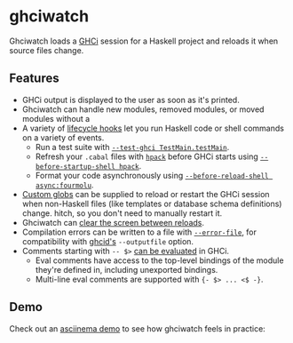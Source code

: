 # ghciwatch

Ghciwatch loads a [GHCi][ghci] session for a Haskell project and reloads it
when source files change.

[ghci]: https://downloads.haskell.org/ghc/latest/docs/users_guide/ghci.html

## Features

- GHCi output is displayed to the user as soon as it's printed.
- Ghciwatch can handle new modules, removed modules, or moved modules without a
- A variety of [lifecycle hooks](lifecycle-hooks.md) let you run Haskell code
  or shell commands on a variety of events.
  - Run a test suite with [`--test-ghci
    TestMain.testMain`](cli.md#--test-ghci).
  - Refresh your `.cabal` files with [`hpack`][hpack] before GHCi starts using
    [`--before-startup-shell hpack`](cli.md#--before-startup-shell).
  - Format your code asynchronously using [`--before-reload-shell
    async:fourmolu`](cli.md#--before-reload-shell).
- [Custom globs](cli.md#--reload-glob) can be supplied to reload or restart the
  GHCi session when non-Haskell files (like templates or database schema
  definitions) change.
  hitch, so you don't need to manually restart it.
- Ghciwatch can [clear the screen between reloads](cli.md#--clear).
- Compilation errors can be written to a file with [`--error-file`](cli.md#--error-file), for
  compatibility with [ghcid's][ghcid] `--outputfile` option.
- Comments starting with `-- $>` [can be evaluated](comment-evaluation.md) in
  GHCi.
  - Eval comments have access to the top-level bindings of the module they're
    defined in, including unexported bindings.
  - Multi-line eval comments are supported with `{- $> ... <$ -}`.

[ghcid]: https://github.com/ndmitchell/ghcid
[hpack]: https://github.com/sol/hpack

## Demo

Check out an [asciinema demo][asciinema] to see how ghciwatch feels in practice:

<script src="https://asciinema.org/a/659712.js" id="asciicast-659712" async="true"></script>

[asciinema]: https://asciinema.org/a/659712

